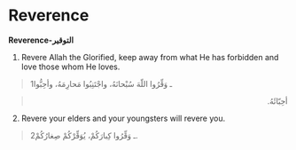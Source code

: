 Reverence
=========

**Reverence-التوقير**

1. Revere Allah the Glorified, keep away from what He has forbidden and
love those whom He loves.

> 1ـ وَقِّرُوا اللّهَ سُبْحانَهُ، واجْتَنِبُوا مَحارِمَهُ، وأحِبُّوا
<blockquote dir="rtl">
  <p>
أحِبّائَهُ.
  </p>
</blockquote>

2. Revere your elders and your youngsters will revere you.

> 2ـ وَقِّرُوا كِبارَكُمْ، يُوَقِّرْكُمْ صِغارُكُمْ.


